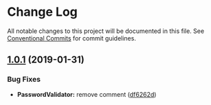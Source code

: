 # Change Log

All notable changes to this project will be documented in this file.
See [Conventional Commits](https://conventionalcommits.org) for commit guidelines.

## [1.0.1](https://github.com/vinicius33/test-lerna-private-registry/compare/v0.0.9-alpha.0...v1.0.1) (2019-01-31)


### Bug Fixes

* **PasswordValidator:** remove comment ([df6262d](https://github.com/vinicius33/test-lerna-private-registry/commit/df6262d))
